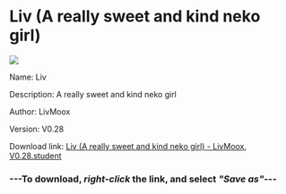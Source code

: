 # Liv (A really sweet and kind neko girl)

<img src = "https://raw.githubusercontent.com/Arbiter1223/Koukou-Gurashi-Custom-Students/master/Students/Files/Liv%20(A%20really%20sweet%20and%20kind%20neko%20girl).png">

Name: Liv

Description: A really sweet and kind neko girl

Author: LivMoox

Version: V0.28

Download link: <a href="https://raw.githubusercontent.com/Arbiter1223/Koukou-Gurashi-Custom-Students/master/Students/Files/Liv%20(A%20really%20sweet%20and%20kind%20neko%20girl)%20-%20LivMoox%2C%20V0.28.student">Liv (A really sweet and kind neko girl) - LivMoox, V0.28.student</a>

### ---**To download, _right-click_ the link, and select _"Save as"_**---

